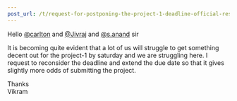 ```yaml
---
post_url: /t/request-for-postponing-the-project-1-deadline-official-response-extended/166866/1
---
```

Hello [@carlton](/u/carlton) and [@Jivraj](/u/jivraj) and [@s.anand](/u/s.anand) sir

It is becoming quite evident that a lot of us will struggle to get something decent out for the project-1 by saturday and we are struggling here. I request to reconsider the deadline and extend the due date so that it gives slightly more odds of submitting the project.

Thanks  
Vikram